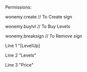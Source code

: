 Permissions:

wonemy.create  // To Create sign


wonemy.buylvl  // To Buy Levels


wonemy.breaksign // To Remove sign


Line 1 "[LevelUp]


Line 2 "Levels"


Line 3 "Price"
